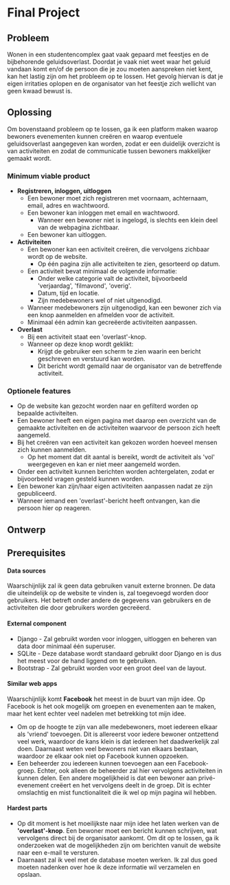 # Final Project

## Probleem
Wonen in een studentencomplex gaat vaak gepaard met feestjes en de bijbehorende geluidsoverlast. Doordat je vaak niet weet waar het geluid vandaan komt en/of de persoon die je zou moeten aanspreken niet kent, kan het lastig zijn om het probleem op te lossen. Het gevolg hiervan is dat je eigen irritaties oplopen en de organisator van het feestje zich wellicht van geen kwaad bewust is.

## Oplossing
Om bovenstaand probleem op te lossen, ga ik een platform maken waarop bewoners evenementen kunnen creëren en waarop eventuele geluidsoverlast aangegeven kan worden, zodat er een duidelijk overzicht is van activiteiten en zodat de communicatie tussen bewoners makkelijker gemaakt wordt.

### Minimum viable product
* **Registreren, inloggen, uitloggen**
    * Een bewoner moet zich registreren met voornaam, achternaam, email, adres en wachtwoord.
    * Een bewoner kan inloggen met email en wachtwoord.
        * Wanneer een bewoner niet is ingelogd, is slechts een klein deel van de webpagina zichtbaar.
    * Een bewoner kan uitloggen.
* **Activiteiten**
    * Een bewoner kan een activiteit creëren, die vervolgens zichbaar wordt op de website.
        * Op één pagina zijn alle activiteiten te zien, gesorteerd op datum.
    * Een activiteit bevat minimaal de volgende informatie:
        * Onder welke categorie valt de activiteit, bijvoorbeeld 'verjaardag', 'filmavond', 'overig'.
        * Datum, tijd en locatie.
        * Zijn medebewoners wel of niet uitgenodigd.
    * Wanneer medebewoners zijn uitgenodigd, kan een bewoner zich via een knop aanmelden en afmelden voor de activiteit.
    * Minimaal één admin kan gecreëerde activiteiten aanpassen.
* **Overlast**
    * Bij een activiteit staat een 'overlast'-knop.
    * Wanneer op deze knop wordt geklikt:
        * Krijgt de gebruiker een scherm te zien waarin een bericht geschreven en verstuurd kan worden.
        * Dit bericht wordt gemaild naar de organisator van de betreffende activiteit.

### Optionele features
* Op de website kan gezocht worden naar en gefilterd worden op bepaalde activiteiten.
* Een bewoner heeft een eigen pagina met daarop een overzicht van de gemaakte activiteiten en de activiteiten waarvoor de persoon zich heeft aangemeld.
* Bij het creëren van een activiteit kan gekozen worden hoeveel mensen zich kunnen aanmelden.
    * Op het moment dat dit aantal is bereikt, wordt de activiteit als 'vol' weergegeven en kan er niet meer aangemeld worden.
* Onder een activiteit kunnen berichten worden achtergelaten, zodat er bijvoorbeeld vragen gesteld kunnen worden.
* Een bewoner kan zijn/haar eigen activiteiten aanpassen nadat ze zijn gepubliceerd.
* Wanneer iemand een 'overlast'-bericht heeft ontvangen, kan die persoon hier op reageren. 

## Ontwerp

## Prerequisites
#### Data sources
Waarschijnlijk zal ik geen data gebruiken vanuit externe bronnen. De data die uiteindelijk op de website te vinden is, zal toegevoegd worden door gebruikers. Het betreft onder andere de gegevens van gebruikers en de activiteiten die door gebruikers worden gecreëerd. 

#### External component
* Django - Zal gebruikt worden voor inloggen, uitloggen en beheren van data door minimaal één superuser.
* SQLite - Deze database wordt standaard gebruikt door Django en is dus het meest voor de hand liggend om te gebruiken.
* Bootstrap - Zal gebruikt worden voor een groot deel van de layout.

#### Similar web apps
Waarschijnlijk komt **Facebook** het meest in de buurt van mijn idee. Op Facebook is het ook mogelijk om groepen en evenementen aan te maken, maar het kent echter veel nadelen met betrekking tot mijn idee.
* Om op de hoogte te zijn van alle medebewoners, moet iedereen elkaar als 'vriend' toevoegen. Dit is allereerst voor iedere bewoner ontzettend veel werk, waardoor de kans klein is dat iedereen het daadwerkelijk zal doen. Daarnaast weten veel bewoners niet van elkaars bestaan, waardoor ze elkaar ook niet op Facebook kunnen opzoeken.
* Een beheerder zou iedereen kunnen toevoegen aan een Facebook-groep. Echter, ook alleen de beheerder zal hier vervolgens activiteiten in kunnen delen. Een andere mogelijkheid is dat een bewoner aan privé-evenement creëert en het vervolgens deelt in de groep. Dit is echter omslachtig en mist functionaliteit die ik wel op mijn pagina wil hebben. 

#### Hardest parts
* Op dit moment is het moeilijkste naar mijn idee het laten werken van de **'overlast'-knop**. Een bewoner moet een bericht kunnen schrijven, wat vervolgens direct bij de organisator aankomt. Om dit op te lossen, ga ik onderzoeken wat de mogelijkheden zijn om berichten vanuit de website naar een e-mail te versturen.
* Daarnaast zal ik veel met de database moeten werken. Ik zal dus goed moeten nadenken over hoe ik deze informatie wil verzamelen en opslaan.